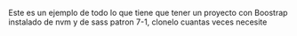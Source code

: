 Este es un ejemplo de todo lo que tiene que tener un proyecto con Boostrap instalado de nvm y de sass patron 7-1, clonelo cuantas veces necesite
